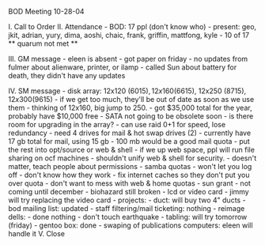 BOD Meeting
10-28-04

I.  Call to Order
II.  Attendance
	- BOD: 17 ppl (don't know who)
	- present: geo, jkit, adrian, yury, dima, aoshi, chaic, frank, griffin, mattfong, kyle
	- 10 of 17 ** quarum not met **

III.  GM message
	- eleen is absent
	- got paper on friday
	- no updates from fulmer about alienware, printer, or ilamp
	- called Sun about battery for death, they didn't have any updates

IV.  SM message
	- disk array:  12x120 ($6015), 12x160 ($6615), 12x250 ($8715), 12x300 ($9615)
		- if we get too much, they'll be out of date as soon as we use them
		- thinking of 12x160, big jump to 250.
		- got $35,000 total for the year, probably have $10,000 free
		- SATA not going to be obsolete soon
		- is there room for upgrading in the array?
		- can use raid 0+1 for speed, lose redundancy
		- need 4 drives for mail & hot swap drives (2)
		- currently have 17 gb total for mail, using 15 gb
		- 100 mb would be a good mail quota
		- put the rest into opt/source or web & shell
		- if we up web space, ppl will run file sharing on ocf machines
		- shouldn't unify web & shell for security.
			- doesn't matter, teach people about permissions
		- samba quotas - won't let you log off
			- don't know how they work
			- fix internet caches so they don't put you over quota
		- don't want to mess with web & home quotas
	- sun grant - not coming until december
	- biohazard still broken 
		- lcd or video card
		- jimmy will try replacing the video card
	- projects:
		- duct: will buy two 4" ducts
		- bod mailing list: updated
		- staff filtering/mail ticketing: nothing
		- reimage dells: 
			- done nothing
			- don't touch earthquake
		- tabling: will try tomorrow (friday)
		- gentoo box: done
		- swaping of publications computers: eleen will handle it
V.  Close
